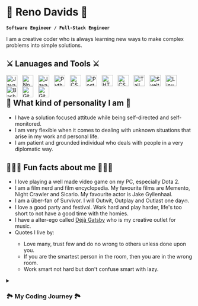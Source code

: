 # 🐲 Reno Davids 🐲

**`Software Engineer / Full-Stack Engineer`**

I am a creative coder who is always learning new ways to make complex problems into simple solutions. 

<h2>⚔️ Lanuages and Tools ⚔️</h2>
<img align="left" alt="Javascript" width="30px" style="padding-right:10px;" src="https://cdn.jsdelivr.net/gh/devicons/devicon/icons/javascript/javascript-original.svg" />
<img align="left" alt="NodeJS" width="30px" style="padding-right:10px;" src="https://cdn.jsdelivr.net/gh/devicons/devicon/icons/nodejs/nodejs-original.svg" />
<img align="left" alt="Java" width="30px" style="padding-right:10px;" src="https://cdn.jsdelivr.net/gh/devicons/devicon/icons/java/java-original.svg"/>
<img align="left" alt="Python" width="30px" style="padding-right:10px;" src="https://cdn.jsdelivr.net/gh/devicons/devicon/icons/python/python-plain.svg" />
<img align="left" alt="CSharp" width="30px" style="padding-right:10px;" src="https://cdn.jsdelivr.net/gh/devicons/devicon/icons/csharp/csharp-original.svg" />
<img align="left" alt="Postgresql" width="30px" style="padding-right:10px;" src="https://cdn.jsdelivr.net/gh/devicons/devicon/icons/postgresql/postgresql-original.svg" />
<img align="left" alt="HTML" width="30px" style="padding-right:10px;" src="https://cdn.jsdelivr.net/gh/devicons/devicon/icons/html5/html5-plain.svg" />
<img align="left" alt="CSS" width="30px" style="padding-right:10px;" src="https://cdn.jsdelivr.net/gh/devicons/devicon/icons/css3/css3-plain.svg" />
<img align="left" alt="Tailwindcss" width="30px" style="padding-right:10px;" src="https://cdn.jsdelivr.net/gh/devicons/devicon/icons/tailwindcss/tailwindcss-plain.svg" />
<img align="left" alt="Svelte" width="30px" style="padding-right:10px;" src="https://cdn.jsdelivr.net/gh/devicons/devicon/icons/svelte/svelte-original.svg" />
<img align="left" alt="Linux" width="30px" style="padding-right:10px;" src="https://cdn.jsdelivr.net/gh/devicons/devicon/icons/linux/linux-original.svg" />
<img align="left" alt="Bash" width="30px" style="padding-right:10px;" src="https://cdn.jsdelivr.net/gh/devicons/devicon/icons/bash/bash-original.svg" />
<img align="left" alt="Git" width="30px" style="padding-right:10px;" src="https://cdn.jsdelivr.net/gh/devicons/devicon/icons/git/git-original.svg" />
<img align="left" alt="GitHub" width="30px" style="padding-right:10px;" src="https://cdn.jsdelivr.net/gh/devicons/devicon/icons/github/github-original.svg" />
<br />
<br />

<h2>🌊 What kind of personality I am 🌊</h2>
<ul>
  <li>I have a solution focused attitude while being self-directed and self-monitored.</li>
  <li>I am very flexible when it comes to dealing with unknown situations that arise in my work and personal life.</li>
  <li>I am patient and grounded individual who deals with people in a very diplomatic way.</li>
</ul>

<h2>🧘🏻‍♂️ Fun facts about me 🧘🏻‍♂️</h2>
<ul>
  <li>I love playing a well made video game on my PC, especially Dota 2.</li>
  <li>I am a film nerd and film encyclopedia. My favourite films are Memento, Night Crawler and Sicario. My favourite actor is Jake Gyllenhaal.</li>
  <li>I am a über-fan of Survivor. I will Outwit, Outplay and Outlast one day🔥.</li>
  <li>I love a good party and festival. Work hard and play harder, life's too short to not have a good time with the homies.</li>
  <li>I have a alter-ego called <a href="https://soundcloud.com/dejagatsby">Déjà Gatsby</a> who is my creative outlet for music.</li>
  <li>Quotes I live by:</li>
  <ul>
    <li>Love many, trust few and do no wrong to others unless done upon you.</li>
    <li>If you are the smartest person in the room, then you are in the wrong room.</li>
    <li>Work smart not hard but don't confuse smart with lazy.</li>
  </ul>
</ul>
</details>

<details>
  <summary><h3>🏞️ My Coding Journey 🏞️</h3></summary>
Born and raised in Johannesburg South Africa 🇿🇦 since 1997.  I have always been drawn to computers since I was a young age of 6 years old. Whether it would be playing Counter Strike Source with my cousins at their LAN parties or learning every corner of how Windows XP work, I would always find myself in front of a computer screen being entertained for hours. 

Soon enough at the age of 12 I was given my first ever computer for my birthday and officially became the family house IT geek to fix any issues related to the internet or with my family computer. 

In 2014, I started my first ever IT classes in my Grade 10 year in highschool and began to learn how to code with Java being my first language. In those first few classes I knew instantly that this is what I wanted to do with my future and began many hours of climbing that learning curve of coding, debugging and theory. 

Once I matriculated in 2016, I was accepted into the University of Johannesburg where I began my BSc Computer Science journey. In 2018 I moved to the University of Pretoria to complete my studies. 

In 2022 I took my official gap year and started freelancing my software skills to different people where I was shortly chosen by [RIC](http://ricgroup.net/) to work solo on the [BGO Tool](https://github.com/littlevegasdavids/RIC-BGO-Tool).

I then moved onto my first passion project [Shop Emporium](https://github.com/littlevegasdavids/Shop-Emporium) where I created an ecommerce shop from scratch for Emporium of Curosity.
</details>
